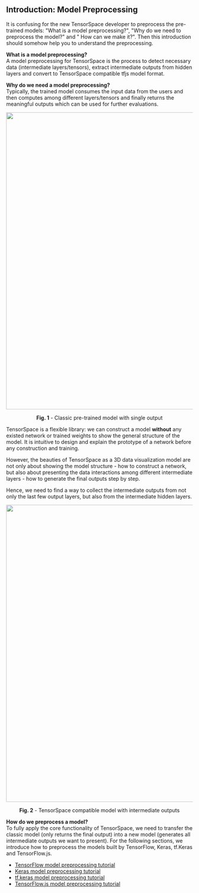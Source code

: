 ## Introduction: Model Preprocessing
It is confusing for the new TensorSpace developer to preprocess the pre-trained models: "What is a model preprocessing?", "Why do we need to preprocess the model?" and " How can we make it?". Then this introduction should somehow help you to understand the preprocessing.

**What is a model preprocessing?**<br/>
A model preprocessing for TensorSpace is the process to detect necessary data (intermediate layers/tensors), extract intermediate outputs from hidden layers and convert to TensorSpace compatible tfjs model format.



**Why do we need a model preprocessing?**<br/>
Typically, the trained model consumes the input data from the users and then computes among different layers/tensors and finally returns the meaningful outputs which can be used for further evaluations.

<p align="center">
<img width=800 src="https://github.com/zchholmes/tsp_image/blob/master/General/intro_preprocess_s.png">
</p>
<p align="center">
<b>Fig. 1</b> - Classic pre-trained model with single output
</p>

TensorSpace is a flexible library: we can construct a model **without** any existed network or trained weights to show the general structure of the model. It is intuitive to design and explain the prototype of a network before any construction and training.

However, the beauties of TensorSpace as a 3D data visualization model are not only about showing the model structure - how to construct a network, but also about presenting the data interactions among different intermediate layers - how to generate the final outputs step by step.

Hence, we need to find a way to collect the intermediate outputs from not only the last few output layers, but also from the intermediate hidden layers.

<p align="center">
<img width=800 src="https://github.com/zchholmes/tsp_image/blob/master/General/intro_preprocess_m.png">
</p> 
<p align="center">
<b>Fig. 2</b> - TensorSpace compatible model with intermediate outputs
</p>


**How do we preprocess a model?**<br/>
To fully apply the core functionality of TensorSpace, we need to transfer the classic model (only returns the final output) into a new model (generates all intermediate outputs we want to present). For the following sections, we introduce how to preprocess the models built by TensorFlow, Keras, tf.Keras and TensorFlow.js.

* [TensorFlow model preprocessing tutorial](https://github.com/syt123450/tensorspace/blob/master/docs/preprocess/TensorFlow/README.md)
* [Keras model preprocessing tutorial](https://github.com/syt123450/tensorspace/blob/master/docs/preprocess/Keras/README.md)
* [tf.keras model preprocessing tutorial](https://github.com/syt123450/tensorspace/blob/master/docs/preprocess/tfKeras/README.md)
* [TensorFlow.js model preprocessing tutorial](https://github.com/syt123450/tensorspace/blob/master/docs/preprocess/TensorFlowJS/README.md)
